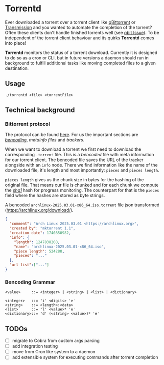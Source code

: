# Torrentd

Ever downloaded a torrent over a torrent client like [qBittorrent](https://www.qbittorrent.org/) or [Transmission](https://transmissionbt.com/) and you wanted to automate the completion of the torrent?
Often these clients don't handle finished torrents well (see [qbit Issue](https://github.com/qbittorrent/qBittorrent/issues/21568)).
To be independent of the torrent client behaviour and its quirks **Torrentd** comes into place!

**Torrentd** monitors the status of a torrent download. Currently it is designed to do so as a cron or CLI, but in future versions a daemon should run in background
to fulfill additional tasks like moving completed files to a given destination. 

## Usage

```shell
./torrentd <file> <torrentFile>
```

## Technical background

### Bittorrent protocol

The protocol can be found [here](https://www.bittorrent.org/beps/bep_0003.html).
For us the important sections are *[bencoding](https://en.wikipedia.org/wiki/Bencode)*, *metainfo files* and *trackers*.

When we want to download a torrent we first need to download the corresponding `.torrent` file.
This is a *bencoded* file with meta information for our torrent client.
The bencoded file saves the URL of the tracker alongside with an `info` node.
There we find information like the name of the downloaded file, it's length and most importantly:
`pieces` and `pieces length`.

`pieces length` gives us the chunk size in bytes for the hashing of the original file. That means our 
file is chunked and for each chunk we compute the *[sha1](https://en.wikipedia.org/wiki/SHA-1)* hash for progress monitoring.
The counterpart for that is the `pieces` field where the hashes are stored as byte strings.

A bencoded `archlinux-2025.03.01-x86_64.iso.torrent` file json transformed (https://archlinux.org/download/).
```json
{
  "comment": "Arch Linux 2025.03.01 <https://archlinux.org>",
  "created by": "mktorrent 1.1",
  "creation date": 1740850982,
  "info": {
    "length": 1247838208,
    "name": "archlinux-2025.03.01-x86_64.iso",
    "piece length": 524288,
    "pieces": "..."
  },
  "url-list":["..."]
}
```

### Bencoding Grammar

```
<value>     ::= <integer> | <string> | <list> | <dictionary>

<integer>   ::= 'i' <digits> 'e'
<string>    ::= <length>:<data>
<list>      ::= 'l' <value>* 'e'
<dictionary>::= 'd' (<string> <value>)* 'e'
```

## TODOs

- [ ] migrate to Cobra from custom args parsing
- [ ] add integration testing
- [ ] move from Cron like system to a daemon
- [ ] add extensible system for executing commands after torrent completion
